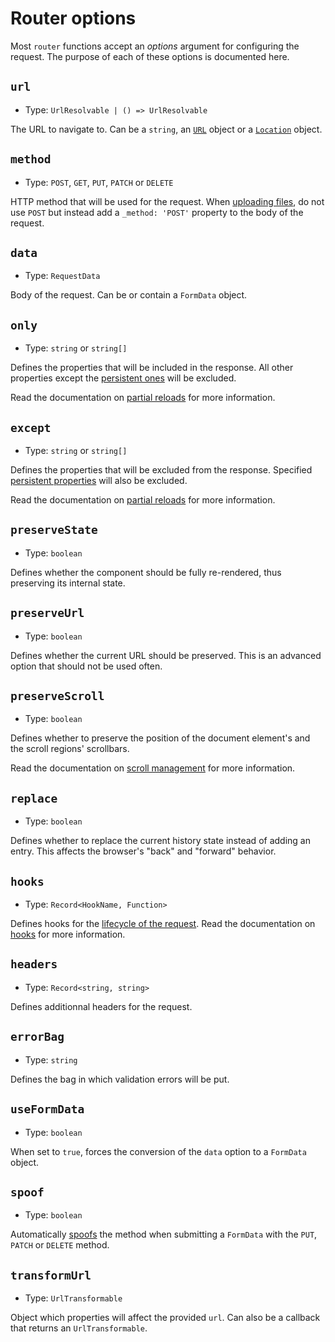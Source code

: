# Router options

Most `router` functions accept an _options_ argument for configuring the request. The purpose of each of these options is documented here.

## `url`

- Type: `UrlResolvable | () => UrlResolvable`

The URL to navigate to. Can be a `string`, an [`URL`](https://developer.mozilla.org/en-US/docs/Web/API/URL) object or a [`Location`](https://developer.mozilla.org/en-US/docs/Web/API/Location) object.

## `method`

- Type: `POST`, `GET`, `PUT`, `PATCH` or `DELETE`

HTTP method that will be used for the request. When [uploading files](../../guide/file-uploads.md#limitations), do not use `POST` but instead add a `_method: 'POST'` property to the body of the request.

## `data`

- Type: `RequestData`

Body of the request. Can be or contain a `FormData` object.

## `only`

- Type: `string` or `string[]`

Defines the properties that will be included in the response. All other properties except the [persistent ones](../../guide/persistent-properties.md) will be excluded.

Read the documentation on [partial reloads](../../guide/partial-reloads.md) for more information.

## `except`

- Type: `string` or `string[]`

Defines the properties that will be excluded from the response. Specified [persistent properties](../../guide/persistent-properties.md) will also be excluded.

Read the documentation on [partial reloads](../../guide/partial-reloads.md) for more information.

## `preserveState`

- Type: `boolean`

Defines whether the component should be fully re-rendered, thus preserving its internal state.

## `preserveUrl`

- Type: `boolean`

Defines whether the current URL should be preserved. This is an advanced option that should not be used often.

## `preserveScroll`

- Type: `boolean`

Defines whether to preserve the position of the document element's and the scroll regions' scrollbars.

Read the documentation on [scroll management](../../guide/scroll-management.md) for more information.

## `replace`

- Type: `boolean`

Defines whether to replace the current history state instead of adding an entry. This affects the browser's "back" and "forward" behavior.

## **`hooks`**

- Type: `Record<HookName, Function>`

Defines hooks for the [lifecycle of the request](../../guide/hooks.md#request-lifecycle-events). Read the documentation on [hooks](../../guide/hooks.md) for more information.

## `headers`

- Type: `Record<string, string>`

Defines additionnal headers for the request.

## `errorBag`

- Type: `string`

Defines the bag in which validation errors will be put.

## `useFormData`

- Type: `boolean`

When set to `true`, forces the conversion of the `data` option to a `FormData` object.

## `spoof`

- Type: `boolean`

Automatically [spoofs](https://laravel.com/docs/9.x/routing#form-method-spoofing) the method when submitting a `FormData` with the `PUT`, `PATCH` or `DELETE` method.

## `transformUrl`

- Type: `UrlTransformable`

Object which properties will affect the provided `url`. Can also be a callback that returns an `UrlTransformable`.
